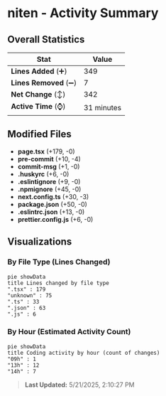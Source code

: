 # niten - Activity Summary 

## Overall Statistics

| Stat                   | Value                                                             |
| ---------------------- | ----------------------------------------------------------------- |
| **Lines Added** (➕)   | 349                                          |
| **Lines Removed** (➖) | 7                                        |
| **Net Change** (↕)    | 342                |
| **Active Time** (⌚)   | 31 minutes |


## Modified Files
- **page.tsx** (+179, -0)
- **pre-commit** (+10, -4)
- **commit-msg** (+1, -0)
- **.huskyrc** (+6, -0)
- **.eslintignore** (+9, -0)
- **.npmignore** (+45, -0)
- **next.config.ts** (+30, -3)
- **package.json** (+50, -0)
- **.eslintrc.json** (+13, -0)
- **prettier.config.js** (+6, -0)

## Visualizations

### By File Type (Lines Changed)

```mermaid
pie showData
title Lines changed by file type
".tsx" : 179
"unknown" : 75
".ts" : 33
".json" : 63
".js" : 6
```

### By Hour (Estimated Activity Count)

```mermaid
pie showData
title Coding activity by hour (count of changes)
"09h" : 1
"13h" : 12
"14h" : 7
```


> **Last Updated:** 5/21/2025, 2:10:27 PM